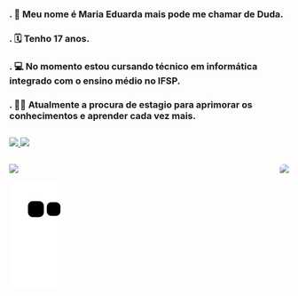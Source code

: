   <div>
    <h3> . 👾 Meu nome é Maria Eduarda mais pode me chamar de Duda. </h3>
    <h3> . 🗓️ Tenho 17 anos.</h3>
    <h3> . 💻 No momento estou cursando técnico em informática integrado com o ensino médio no IFSP.</h3>
    <h3> . 🏃🏽 Atualmente a procura de estagio para aprimorar os conhecimentos e aprender cada vez mais.</h3>
  </div>

##

  <div>
    <a href="https://github.com/MariaEduardaBernardo">
    <img height="165em" src="https://github-readme-stats.vercel.app/api?username=MariaEduardaBernardo&show_icons=true&theme=cobalt&include_all_commits=true&count_private=true"/>
    <img height="165em" src="https://github-readme-stats.vercel.app/api/top-langs/?username=MariaEduardaBernardo&layout=compact&langs_count=7&theme=cobalt"/>
  </div>
  
##

  <div>
    <a href="https://www.linkedin.com/in/maria-eduarda-3a5603141/">
    <img src="https://img.shields.io/badge/LinkedIn-0077B5?style=for-the-badge&logo=linkedin&logoColor=white">
    <img align="right" height="160" style="border-radius:50px;" src="https://i.picasion.com/pic92/81764e605184900be615ece3e484b487.gif">
    <!--
    <a href="https://mail.google.com/mail/u/0/#inbox?compose=CllgCKCDktTqZfBGqqHxwbPSnlDLZxvHrbvJdjdXjBsxSqhtTvrmDzHVSRllLBvGgKRRksxJCKg">
    <img src="https://img.shields.io/badge/Gmail-D14836?style=for-the-badge&logo=gmail&logoColor=white">-->
  </div>

  <div>

  ![Snake animation](https://github.com/MariaEduardaBernardo/MariaEduardaBernardo/blob/output/github-contribution-grid-snake.svg)

  </div>

